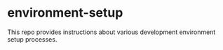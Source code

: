 # environment-setup
This repo provides instructions about various development environment setup processes.
